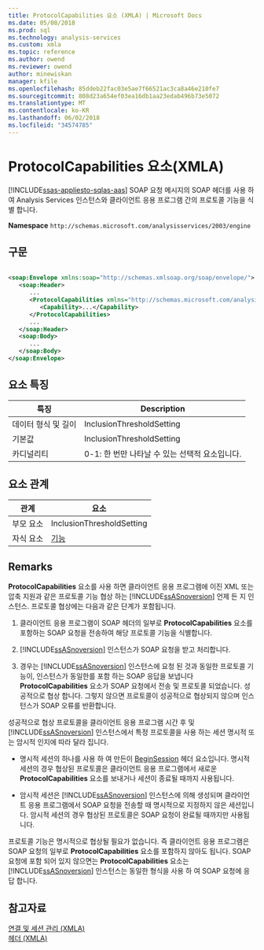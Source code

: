 ```yaml
---
title: ProtocolCapabilities 요소 (XMLA) | Microsoft Docs
ms.date: 05/08/2018
ms.prod: sql
ms.technology: analysis-services
ms.custom: xmla
ms.topic: reference
ms.author: owend
ms.reviewer: owend
author: minewiskan
manager: kfile
ms.openlocfilehash: 85ddeb22fac03e5ae7f66521ac3ca8a46e210fe7
ms.sourcegitcommit: 808d23a654ef03ea16db1aa23edab496b73e5072
ms.translationtype: MT
ms.contentlocale: ko-KR
ms.lasthandoff: 06/02/2018
ms.locfileid: "34574785"
---
```

# <a name="protocolcapabilities-element-xmla"></a>ProtocolCapabilities 요소(XMLA)
[!INCLUDE[ssas-appliesto-sqlas-aas](../../../includes/ssas-appliesto-sqlas-aas.md)]
  SOAP 요청 메시지의 SOAP 헤더를 사용 하 여 Analysis Services 인스턴스와 클라이언트 응용 프로그램 간의 프로토콜 기능을 식별 합니다.  
  
 **Namespace** `http://schemas.microsoft.com/analysisservices/2003/engine`  
  
## <a name="syntax"></a>구문  
  
```xml  
  
<soap:Envelope xmlns:soap="http://schemas.xmlsoap.org/soap/envelope/">  
   <soap:Header>  
      ...  
      <ProtocolCapabilities xmlns="http://schemas.microsoft.com/analysisservices/2003/engine">  
         <Capability>...</Capability>  
      </ProtocolCapabilities>  
      ...  
   </soap:Header>  
   <soap:Body>  
      ...  
   </soap:Body>  
</soap:Envelope>  
```  
  
## <a name="element-characteristics"></a>요소 특징  
  
|특징|Description|  
|--------------------|-----------------|  
|데이터 형식 및 길이|InclusionThresholdSetting|  
|기본값|InclusionThresholdSetting|  
|카디널리티|0-1: 한 번만 나타날 수 있는 선택적 요소입니다.|  
  
## <a name="element-relationships"></a>요소 관계  
  
|관계|요소|  
|------------------|-------------|  
|부모 요소|InclusionThresholdSetting|  
|자식 요소|[기능](../../../analysis-services/xmla/xml-elements-properties/capability-element-xmla.md)|  
  
## <a name="remarks"></a>Remarks  
 **ProtocolCapabilities** 요소를 사용 하면 클라이언트 응용 프로그램에 이진 XML 또는 압축 지원과 같은 프로토콜 기능 협상 하는 [!INCLUDE[ssASnoversion](../../../includes/ssasnoversion-md.md)] 언제 든 지 인스턴스. 프로토콜 협상에는 다음과 같은 단계가 포함됩니다.  
  
1.  클라이언트 응용 프로그램이 SOAP 헤더의 일부로 **ProtocolCapabilities** 요소를 포함하는 SOAP 요청을 전송하여 해당 프로토콜 기능을 식별합니다.  
  
2.  [!INCLUDE[ssASnoversion](../../../includes/ssasnoversion-md.md)] 인스턴스가 SOAP 요청을 받고 처리합니다.  
  
3.  경우는 [!INCLUDE[ssASnoversion](../../../includes/ssasnoversion-md.md)] 인스턴스에 요청 된 것과 동일한 프로토콜 기능이, 인스턴스가 동일한를 포함 하는 SOAP 응답을 보냅니다 **ProtocolCapabilities** 요소가 SOAP 요청에서 전송 및 프로토콜 되었습니다. 성공적으로 협상 합니다. 그렇지 않으면 프로토콜이 성공적으로 협상되지 않으며 인스턴스가 SOAP 오류를 반환합니다.  
  
 성공적으로 협상 프로토콜을 클라이언트 응용 프로그램 시간 후 및 [!INCLUDE[ssASnoversion](../../../includes/ssasnoversion-md.md)] 인스턴스에서 특정 프로토콜을 사용 하는 세션 명시적 또는 암시적 인지에 따라 달라 집니다.  
  
-   명시적 세션의 하나를 사용 하 여 만든이 [BeginSession](../../../analysis-services/xmla/xml-elements-headers/beginsession-element-xmla.md) 헤더 요소입니다. 명시적 세션의 경우 협상된 프로토콜은 클라이언트 응용 프로그램에서 새로운 **ProtocolCapabilities** 요소를 보내거나 세션이 종료될 때까지 사용됩니다.  
  
-   암시적 세션은 [!INCLUDE[ssASnoversion](../../../includes/ssasnoversion-md.md)] 인스턴스에 의해 생성되며 클라이언트 응용 프로그램에서 SOAP 요청을 전송할 때 명시적으로 지정하지 않은 세션입니다. 암시적 세션의 경우 협상된 프로토콜은 SOAP 요청이 완료될 때까지만 사용됩니다.  
  
 프로토콜 기능은 명시적으로 협상될 필요가 없습니다. 즉 클라이언트 응용 프로그램은 SOAP 요청의 일부로 **ProtocolCapabilities** 요소를 포함하지 않아도 됩니다. SOAP 요청에 포함 되어 있지 않으면는 **ProtocolCapabilities** 요소는 [!INCLUDE[ssASnoversion](../../../includes/ssasnoversion-md.md)] 인스턴스는 동일한 형식을 사용 하 여 SOAP 요청에 응답 합니다.  
  
## <a name="see-also"></a>참고자료
 [연결 및 세션 관리 &#40;XMLA&#41;](../../../analysis-services/multidimensional-models-scripting-language-assl-xmla/managing-connections-and-sessions-xmla.md)   
 [헤더 &#40;XMLA&#41;](../../../analysis-services/xmla/xml-elements-headers/xml-elements-headers.md)  
  
  
